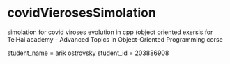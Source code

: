 # covidVierosesSimolation
simolation for covid viroses evolution in cpp (object oriented exersis for TelHai academy - Advanced Topics in Object-Oriented Programming corse


student_name = arik ostrovsky
student_id = 203886908
